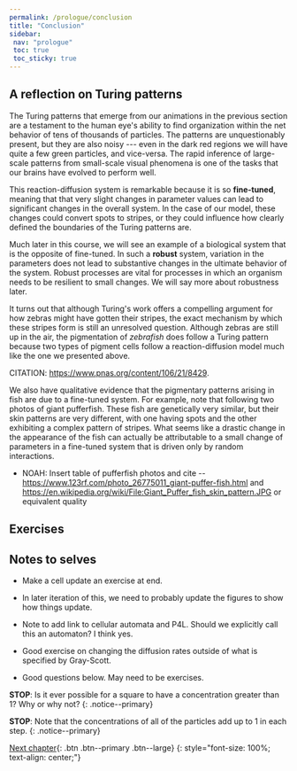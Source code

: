 ```yaml
---
permalink: /prologue/conclusion
title: "Conclusion"
sidebar:
 nav: "prologue"
 toc: true
 toc_sticky: true
---
```


## A reflection on Turing patterns

The Turing patterns that emerge from our animations in the previous section are a testament to the human eye's ability to find organization within the net behavior of tens of thousands of particles.  The patterns are unquestionably present, but they are also noisy --- even in the dark red regions we will have quite a few green particles, and vice-versa. The rapid inference of large-scale patterns from small-scale visual phenomena is one of the tasks that our brains have evolved to perform well.

This reaction-diffusion system is remarkable because it is so **fine-tuned**, meaning that that very slight changes in parameter values can lead to significant changes in the overall system. In the case of our model, these changes could convert spots to stripes, or they could influence how clearly defined the boundaries of the Turing patterns are.

Much later in this course, we will see an example of a biological system that is the opposite of fine-tuned. In such a **robust** system, variation in the parameters does not lead to substantive changes in the ultimate behavior of the system. Robust processes are vital for processes in which an organism needs to be resilient to small changes. We will say more about robustness later.

It turns out that although Turing's work offers a compelling argument for how zebras might have gotten their stripes, the exact mechanism by which these stripes form is still an unresolved question. Although zebras are still up in the air, the pigmentation of *zebrafish* does follow a Turing pattern because two types of pigment cells follow a reaction-diffusion model much like the one we presented above.

CITATION: https://www.pnas.org/content/106/21/8429.

We also have qualitative evidence that the pigmentary patterns arising in fish are due to a fine-tuned system. For example, note that following two photos of giant pufferfish. These fish are genetically very similar, but their skin patterns are very different, with one having spots and the other exhibiting a complex pattern of stripes. What seems like a drastic change in the appearance of the fish can actually be attributable to a small change of parameters in a fine-tuned system that is driven only by random interactions.

* NOAH: Insert table of pufferfish photos and cite -- https://www.123rf.com/photo_26775011_giant-puffer-fish.html and https://en.wikipedia.org/wiki/File:Giant_Puffer_fish_skin_pattern.JPG or equivalent quality


## Exercises

## Notes to selves

* Make a cell update an exercise at end.

* In later iteration of this, we need to probably update the figures to show how things update.

* Note to add link to cellular automata and P4L. Should we explicitly call this an automaton? I think yes.

* Good exercise on changing the diffusion rates outside of what is specified by Gray-Scott.

* Good questions below. May need to be exercises.

**STOP**: Is it ever possible for a square to have a concentration greater than 1? Why or why not?
{: .notice--primary}

**STOP**: Note that the concentrations of all of the particles add up to 1 in each step.
{: .notice--primary}

[Next chapter](../motifs/home){: .btn .btn--primary .btn--large}
{: style="font-size: 100%; text-align: center;"}
